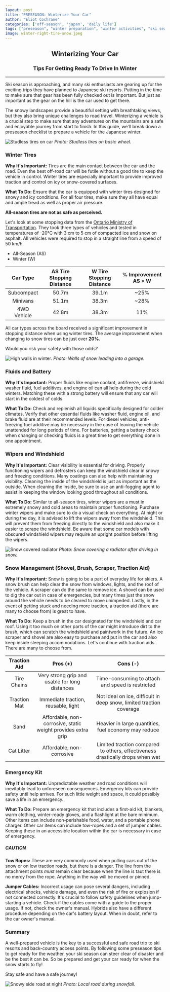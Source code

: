 ```yaml
---
layout: post
title: "PRESEASON: Winterize Your Car"
author: "Eliot Cochrane"
categories: ['off-season', 'japan', 'daily life']
tags: ["preseason", "winter preparation", "winter activities", "ski season", "Japan ski resorts", "fitness for skiing", "mental preparation", "gear changes", "winterizing your car", "winter driving tips", "winter tires", "tire safety", "tire tread", "stopping distance", "fluids and battery", "engine coolant", "anti-freeze", "windshield washer fluid", "engine oil", "battery check", "wipers and windshield", "winter wipers", "defrosters", "visibility", "snow management", "snow brush", "ice scraper", "shovel", "traction aid", "tire chains", "traction mat", "sand", "cat litter", "emergency kit", "first-aid kit", "blankets", "warm clothing", "gloves", "flashlight", "tow ropes", "jumper cables", "winter road trip", "back-country access", "road trip safety", "ski gear checklist"]
image: winter-right-tire-snow.jpeg
---
```


## <center>Winterizing Your Car</center>
### <center>Tips For Getting Ready To Drive In Winter</center>

***

Ski season is approaching, and many ski enthusiasts are gearing up for the exciting trips they have planned to Japanese ski resorts. Putting in the time to make sure that gear has been fully checked out is important. But just as important as the gear on the hill is the car used to get there.

The snowy landscapes provide a beautiful setting with breathtaking views, but they also bring unique challenges to road travel. Winterizing a vehicle is a crucial step to make sure that any adventures on the mountains are a safe and enjoyable journey from start to finish. In this guide, we'll break down a preseason checklist to prepare a vehicle for the Japanese winter.

![Studless tires on car](/assets/img/winter-left-tire.jpeg)
*Photo: Studless tires on basic wheel.*

### Winter Tires

**Why It's Important:** Tires are the main contact between the car and the road. Even the best off-road car will be futile without a good tire to keep the vehicle in control. Winter tires are especially important to provide improved traction and control on icy or snow-covered surfaces.

**What To Do:** Ensure that the car is equipped with winter tires designed for snowy and icy conditions. For all four tires, make sure they all have equal and ample tread as well as proper air pressure.

**All-season tires are not as safe as perceived.**

Let's look at some stopping data from the [Ontario Ministry of Transportation](http://www.mto.gov.on.ca/english/safety/pdfs/winter-safe-driving.pdf). They took three types of vehicles and tested in temperatures of -20°C with 3 cm to 5 cm of compacted ice and snow on asphalt. All vehicles were required to stop in a straight line from a speed of 50 km/h.

* All-Season (AS)
* Winter (W)

| Car Type | AS Tire Stopping Distance | W Tire Stopping Distance | % Improvement AS > W |
| :----: |  :----: |  :----: |  :----: | 
| Subcompact | 50.7m | 39.1m | ~25% |
| Minivans | 51.1m | 38.3m | ~28% |
| 4WD Vehicle | 42.8m | 38.3m | 11% |

All car types across the board received a significant improvement in stopping distance when using winter tires. The average improvement when changing to snow tires can be just over **20%**.

Would you risk your safety with those odds?

![High walls in winter.](/assets/img/winter-car-snow-height.jpeg)
*Photo: Walls of snow leading into a garage.*

### Fluids and Battery

**Why It's Important:** Proper fluids like engine coolant, antifreeze, windshield washer fluid, fuel additives, and engine oil can all help during the cold winters. Matching these with a strong battery will ensure that any car will start in the coldest of colds.

**What To Do:** Check and replenish all liquids specifically designed for colder climates. Verify that other essential fluids like washer fluid, engine oil, and brake fluid are at their recommended levels. For diesel vehicles, anti-freezing fuel additive may be necessary in the case of leaving the vehicle unattended for long periods of time. For batteries, getting a battery check when changing or checking fluids is a great time to get everything done in one appointment.

### Wipers and Windshield

**Why It's Important:** Clear visibility is essential for driving. Properly functioning wipers and defrosters can keep the windshield clear in snowy and freezing conditions. Many coatings can also help with maintaining visibility. Cleaning the inside of the windshield is just as important as the outside. When cleaning the inside, be sure to use an anti-fogging agent to assist in keeping the window looking good throughout all conditions.

**What To Do:** Similar to all-season tires, winter wipers are a must in extremely snowy and cold areas to maintain proper functioning. Purchase winter wipers and make sure to do a visual check on everything. At night or during the day, it is advised to lift the wipers away from the windshield. This will prevent them from freezing directly to the windshield and also make it easier to scrape the windshield. Be aware that some car models with obscured windshield wipers may require an upright position before lifting the wipers.

![Snow covered radiator](/assets/img/winter-car-radiator.jpeg)
*Photo: Snow covering a radiator after driving in snow.*

### Snow Management (Shovel, Brush, Scraper, Traction Aid)

**Why It's Important:** Snow is going to be a part of everyday life for skiers. A snow brush can help clear the snow from windows, lights, and the roof of the vehicle. A scraper can do the same to remove ice. A shovel can be used to dig the car out in case of emergencies, but many times just the snow around the vehicle needs to be cleared to move unimpeded. Lastly, in the event of getting stuck and needing more traction, a traction aid (there are many to choose from) is great to have.

**What To Do:** Keep a brush in the car designated for the windshield and car roof. Using it too much on other parts of the car might introduce dirt to the brush, which can scratch the windshield and paintwork in the future. An ice scraper and shovel are also easy to purchase and put in the car and also keep inside sleeping accommodations. Let's continue with traction aids. There are many to choose from.

| Traction Aid | Pros (+) | Cons (-) |
| :---: | :---: | :---: |
| Tire Chains | Very strong grip and usable for long distances | Time-consuming to attach and speed is restricted |
| Traction Mat | Immediate traction, reusable, light | Not ideal on ice, difficult in deep snow, limited traction coverage |
| Sand | Affordable, non-corrosive, static weight provides extra grip | Heavier in large quantities, fuel economy may reduce |
| Cat Litter | Affordable, non-corrosive | Limited traction compared to others, effectiveness drastically drops when wet |

### Emergency Kit

**Why It's Important:** Unpredictable weather and road conditions will inevitably lead to unforeseen consequences. Emergency kits can provide safety until help arrives. For such little weight and space, it could possibly save a life in an emergency.

**What To Do:** Prepare an emergency kit that includes a first-aid kit, blankets, warm clothing, winter-ready gloves, and a flashlight at the bare minimum. Other items can include non-perishable food, water, and a portable phone charger. Other car items can include tow-ropes and a set of jumper cables. Keeping these in an accessible location within the car is necessary in case of emergency.

##### CAUTION
**Tow Ropes:** These are very commonly used when pulling cars out of the snow or on low traction roads, but there is a danger. The line from the attachment points *must* remain clear because when the line is taut there is no mercy from the rope. Anything in the way will be moved or pinned.

**Jumper Cables:** Incorrect usage can pose several dangers, including electrical shocks, vehicle damage, and even the risk of fire or explosion if not connected correctly. It's crucial to follow safety guidelines when jump-starting a vehicle. Check if the cables come with a guide to the proper usage. If not, check the owner's manual. Hybrids also have a different procedure depending on the car's battery layout. When in doubt, refer to the car owner's manual.

### Summary

A well-prepared vehicle is the key to a successful and safe road trip to ski resorts and back-country access points. By following some preseason tips to get ready for the weather, your ski season can steer clear of disaster and be the best it can be. So be prepared and get your car ready for when the snow starts to fly!

Stay safe and have a safe journey!

![Snowy side road at night](/assets/img/winter-side-road.jpeg)
*Photo: Local road during snowfall.*

